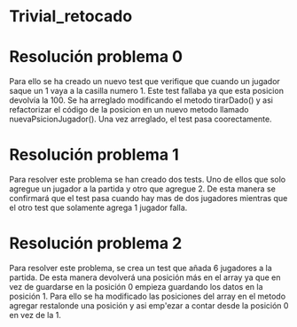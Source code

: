 # Trivial_retocado

# Resolución problema 0

Para ello se ha creado un nuevo test que verifique que cuando un jugador saque un 1 vaya a la casilla numero 1. Este test fallaba ya que esta posicion devolvía la 100. Se ha arreglado modificando el metodo tirarDado() y asi refactorizar el código de la posicion en un nuevo metodo llamado nuevaPsicionJugador(). Una vez arreglado, el test pasa coorectamente. 

# Resolución problema 1

Para resolver este problema se han creado dos tests. Uno de ellos que solo agregue un jugador a la partida y otro que agregue 2. De esta manera se confirmará que el test pasa cuando hay mas de dos jugadores mientras que el otro test que solamente agrega 1 jugador falla.

# Resolución problema 2

Para resolver este problema, se crea un test que añada 6 jugadores a la partida. De esta manera devolverá una posición más en el array ya que en vez de guardarse en la posición 0 empieza guardando los datos en la posición 1. Para ello se ha modificado las posiciones del array en el metodo agregar restalonde una posición y asi emp'ezar a contar desde la posición 0 en vez de la 1.